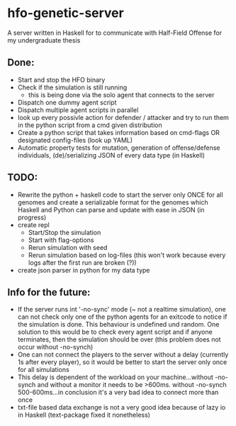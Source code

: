 # hfo-genetic-server
A server written in Haskell for to communicate with Half-Field Offense for my undergraduate thesis

## Done:

  * Start and stop the HFO binary
  * Check if the simulation is still running
    * this is being done via the solo agent that connects to the server
  * Dispatch one dummy agent script
  * Dispatch multiple agent scripts in parallel
  * look up every possivle action for defender / attacker and try to run them in the python script from a cmd given distribution 
  * Create a python script that takes information based on cmd-flags OR designated config-files (look up YAML)
  * Automatic property tests for mutation, generation of offense/defense individuals, (de)/serializing JSON of every data type (in Haskell)

## TODO:
  * Rewrite the python + haskell code to start the server only ONCE for all genomes and create a serializable format for the genomes which Haskell and Python can parse and update with ease in JSON (in progress)
  * create repl
    * Start/Stop the simulation
    * Start with flag-options
    * Rerun simulation with seed
    * Rerun simulation based on log-files (this won't work because every logs after the first run are broken (?))
  * create json parser in python for my data type

## Info for the future:

  * If the server runs int '-no-sync' mode (~ not a realtime simulation), one can not check only one of the python agents for an exitcode to notice if the simulation is done. This behaviour is undefined und random. One solution to this would be to check every agent script and if anyone terminates, then the simulation should be over (this problem does not occur without -no-synch)
  * One can not connect the players to the server without a delay (currently 1s after every player), so it would be better to start the server only once for all simulations
  * This delay is dependent of the workload on your machine...without -no-synch and without a monitor it needs to be >600ms. without -no-synch 500-600ms...in conclusion it's a very bad idea to connect more than once
  * txt-file based data exchange is not a very good idea because of lazy io in Haskell (text-package fixed it nonetheless)
